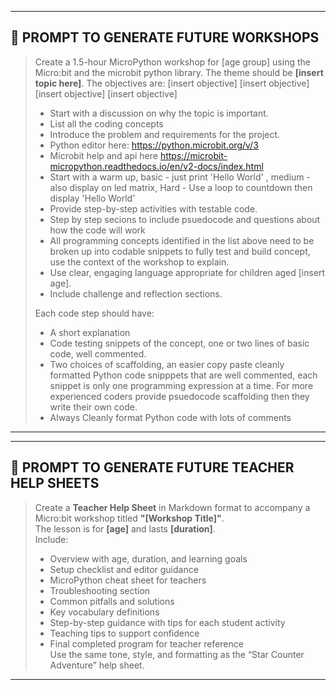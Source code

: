 
---

## 🧠 PROMPT TO GENERATE FUTURE WORKSHOPS

> Create a 1.5-hour MicroPython workshop for [age group] using the Micro:bit and the microbit python library. The theme should be **[insert topic here]**. 
> The objectives are: [insert objective] [insert objective] [insert objective] [insert objective]
> - Start with a discussion on why the topic is important.
> - List all the coding concepts
> - Introduce the problem and requirements for the project.
> - Python editor here: https://python.microbit.org/v/3
> - Microbit help and api here https://microbit-micropython.readthedocs.io/en/v2-docs/index.html
> - Start with a warm up, basic - just print 'Hello World' , medium - also display on led matrix, Hard - Use a loop to countdown then display 'Hello World'
> - Provide step-by-step activities with testable code.
> - Step by step secions to include psuedocode and questions about how the code will work
> - All programming concepts identified in the list above need to be broken up into codable snippets to fully test and build concept, use the context of the workshop to explain.
> - Use clear, engaging language appropriate for children aged [insert age].
> - Include challenge and reflection sections.
> 
> Each code step should have:
> - A short explanation
> - Code testing snippets of the concept, one or two lines of basic code, well commented.
> - Two choices of scaffolding, an easier copy paste cleanly formatted Python code snipppets that are well commented, each snippet is only one programming expression at a time. For more experienced coders provide psuedocode scaffolding then they write their own code.
> - Always Cleanly format Python code with lots of comments


---

---

## 🧠 PROMPT TO GENERATE FUTURE TEACHER HELP SHEETS

> Create a **Teacher Help Sheet** in Markdown format to accompany a Micro:bit workshop titled **"[Workshop Title]"**.  
> The lesson is for **[age]** and lasts **[duration]**.  
> Include:
> - Overview with age, duration, and learning goals  
> - Setup checklist and editor guidance  
> - MicroPython cheat sheet for teachers  
> - Troubleshooting section  
> - Common pitfalls and solutions  
> - Key vocabulary definitions  
> - Step-by-step guidance with tips for each student activity  
> - Teaching tips to support confidence  
> - Final completed program for teacher reference  
> Use the same tone, style, and formatting as the “Star Counter Adventure” help sheet.

---

